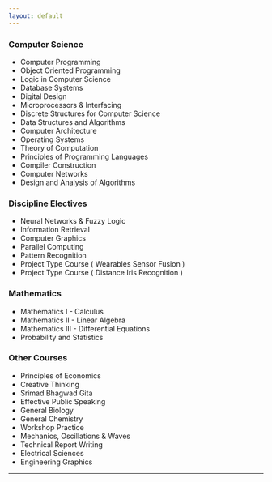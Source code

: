 ```yaml
---
layout: default
---
```


### Computer Science

* Computer Programming
* Object Oriented Programming
* Logic in Computer Science
* Database Systems
* Digital Design
* Microprocessors & Interfacing
* Discrete Structures for Computer Science
* Data Structures and Algorithms
* Computer Architecture
* Operating Systems
* Theory of Computation
* Principles of Programming Languages
* Compiler Construction
* Computer Networks
* Design and Analysis of Algorithms

### Discipline Electives

* Neural Networks & Fuzzy Logic
* Information Retrieval
* Computer Graphics
* Parallel Computing
* Pattern Recognition
* Project Type Course ( Wearables Sensor Fusion )
* Project Type Course ( Distance Iris Recognition )

### Mathematics

* Mathematics I - Calculus
* Mathematics II - Linear Algebra
* Mathematics III - Differential Equations
* Probability and Statistics

### Other Courses

* Principles of Economics
* Creative Thinking
* Srimad Bhagwad Gita
* Effective Public Speaking
* General Biology
* General Chemistry
* Workshop Practice
* Mechanics, Oscillations & Waves
* Technical Report Writing
* Electrical Sciences
* Engineering Graphics
 
 ---

